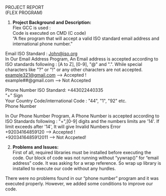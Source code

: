 PROJECT REPORT\
(FLEX PROGRAM)

1.	**Project Background and Description:**\
Flex GCC is used :\
Code is executed on CMD (C code)\
“A flex program that will accept a valid ISO standard email address and international phone number.”

Email ISO Standard : John@iso.org\
In Our Email Address Program, An Email address is accepted according to ISO standards following : [A to Z], [0-9], "@" and ".". While special characters like "?" or "!" or any other characters are not accepted.\
example321@gmail.com --> Accepted !\
example##@gmail.com --> Not Accepted


Phone Number ISO Standard: +443022440335\
"+" Sign\
Your Country Code/international Code : "44", "1", "92" etc.\
Phone Number

In Our Phone Number  Program, A Phone Number is accepted according to ISO Standards following : "+",[0-9] digits and the numbers limits are '14'. If limit exceeds after '14', It will give Invalid Numbers Error\
+92034164859120 --> Accepted !\
+9203416485912011 --> Not Accpeted!

2. **Problems and Issues:**\
First of all, required libraries must be installed before executing the code. Our block of code was not running without “yywrap()” for “email address” code.
It was asking for a wrap reference. So wrap up library is installed to execute our code without any hurdles.

There were no problems found in our “phone number” program and it was executed properly. However, we added some conditions to improve our code.


